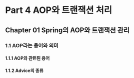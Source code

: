 # Part 4 AOP와 트랜잭션 처리

## Chapter 01 Spring의 AOP와 트랜잭션 관리

### 1.1 AOP라는 용어와 의미

#### 1.1.1 AOP와 관련된 용어

#### 1.1.2 Advice의 종류
